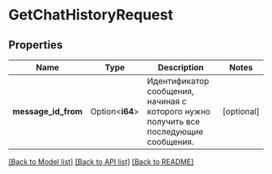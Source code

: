 # GetChatHistoryRequest

## Properties

Name | Type | Description | Notes
------------ | ------------- | ------------- | -------------
**message_id_from** | Option<**i64**> | Идентификатор сообщения, начиная с которого нужно получить все последующие сообщения. | [optional]

[[Back to Model list]](../README.md#documentation-for-models) [[Back to API list]](../README.md#documentation-for-api-endpoints) [[Back to README]](../README.md)


